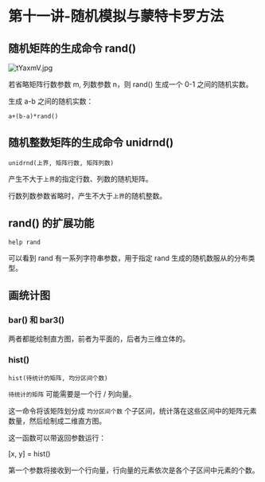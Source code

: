 # 第十一讲-随机模拟与蒙特卡罗方法
## 随机矩阵的生成命令 rand()
![tYaxmV.jpg](https://s1.ax1x.com/2020/06/02/tYaxmV.jpg)

若省略矩阵行数参数 m, 列数参数 n，则 rand() 生成一个 0-1 之间的随机实数。

生成 a-b 之间的随机实数：

`a+(b-a)*rand()`
## 随机整数矩阵的生成命令 unidrnd()

`unidrnd(上界, 矩阵行数, 矩阵列数)`

产生不大于`上界`的指定行数、列数的随机矩阵。

行数列数参数省略时，产生不大于`上界`的随机整数。
## rand() 的扩展功能
`help rand`

可以看到 rand 有一系列字符串参数，用于指定 rand 生成的随机数服从的分布类型。
## 画统计图
### bar() 和 bar3()
两者都能绘制直方图，前者为平面的，后者为三维立体的。
### hist()
`hist(待统计的矩阵, 均分区间个数)`

`待统计的矩阵` 可能需要是一个行 / 列向量。

这一命令将该矩阵划分成 `均分区间个数` 个子区间，统计落在这些区间中的矩阵元素数量，然后绘制成二维直方图。

这一函数可以带返回参数运行：

[x, y] = hist()

第一个参数将接收到一个行向量，行向量的元素依次是各个子区间中元素的个数。

